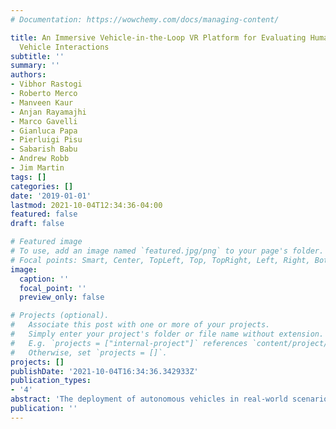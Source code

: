 ```yaml
---
# Documentation: https://wowchemy.com/docs/managing-content/

title: An Immersive Vehicle-in-the-Loop VR Platform for Evaluating Human-to-Autonomous
  Vehicle Interactions
subtitle: ''
summary: ''
authors:
- Vibhor Rastogi
- Roberto Merco
- Manveen Kaur
- Anjan Rayamajhi
- Marco Gavelli
- Gianluca Papa
- Pierluigi Pisu
- Sabarish Babu
- Andrew Robb
- Jim Martin
tags: []
categories: []
date: '2019-01-01'
lastmod: 2021-10-04T12:34:36-04:00
featured: false
draft: false

# Featured image
# To use, add an image named `featured.jpg/png` to your page's folder.
# Focal points: Smart, Center, TopLeft, Top, TopRight, Left, Right, BottomLeft, Bottom, BottomRight.
image:
  caption: ''
  focal_point: ''
  preview_only: false

# Projects (optional).
#   Associate this post with one or more of your projects.
#   Simply enter your project's folder or file name without extension.
#   E.g. `projects = ["internal-project"]` references `content/project/deep-learning/index.md`.
#   Otherwise, set `projects = []`.
projects: []
publishDate: '2021-10-04T16:34:36.342933Z'
publication_types:
- '4'
abstract: 'The deployment of autonomous vehicles in real-world scenarios requires thorough testing to ensure sufficient safety levels. Driving simulators have proven to be useful testbeds for assisted and autonomous driving functionalities but may fail to capture all the nuances of real-world conditions. In this paper, we present a snapshot of the design and evaluation using a Cooperative Adaptive Cruise Control application of virtual reality platform currently in development at our institution. The platform is designed so to: allow for incorporating live real-world driving data into the simulation, enabling Vehicle-in-the-Loop testing of autonomous driving behaviors and providing us with a useful mean to evaluate the human factor in the autonomous vehicle context.'
publication: ''
---
```

